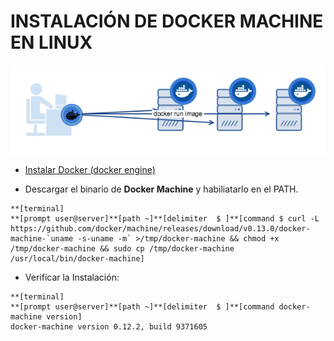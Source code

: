 # INSTALACIÓN DE DOCKER MACHINE EN LINUX

![](/assets/docker-machine.png)

* [Instalar Docker \(docker engine\)](/instalacion.md)

* Descargar el binario de **Docker Machine** y habiliatarlo en el PATH.

```
**[terminal]
**[prompt user@server]**[path ~]**[delimiter  $ ]**[command $ curl -L https://github.com/docker/machine/releases/download/v0.13.0/docker-machine-`uname -s-uname -m` >/tmp/docker-machine && chmod +x /tmp/docker-machine && sudo cp /tmp/docker-machine /usr/local/bin/docker-machine]
```
    
* Verificar la Instalación:

```
**[terminal]
**[prompt user@server]**[path ~]**[delimiter  $ ]**[command docker-machine version]
docker-machine version 0.12.2, build 9371605
```